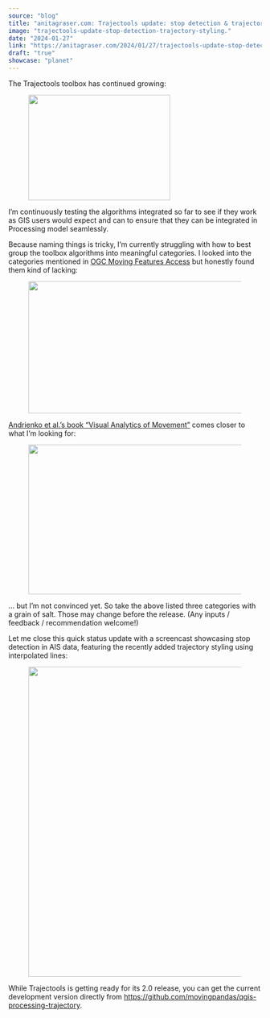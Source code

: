 ```yaml
---
source: "blog"
title: "anitagraser.com: Trajectools update: stop detection & trajectory styling"
image: "trajectools-update-stop-detection-trajectory-styling."
date: "2024-01-27"
link: "https://anitagraser.com/2024/01/27/trajectools-update-stop-detection-trajectory-styling/"
draft: "true"
showcase: "planet"
---
```


<p>The Trajectools toolbox has continued growing: </p>



<figure class="wp-block-image size-large"><img width="282" height="210" data-attachment-id="8767" data-permalink="https://anitagraser.com/2024/01/27/trajectools-update-stop-detection-trajectory-styling/image-6-9/" data-orig-file="https://underdark.files.wordpress.com/2024/01/image-6.png" data-orig-size="282,210" data-comments-opened="1" data-image-meta="{&quot;aperture&quot;:&quot;0&quot;,&quot;credit&quot;:&quot;&quot;,&quot;camera&quot;:&quot;&quot;,&quot;caption&quot;:&quot;&quot;,&quot;created_timestamp&quot;:&quot;0&quot;,&quot;copyright&quot;:&quot;&quot;,&quot;focal_length&quot;:&quot;0&quot;,&quot;iso&quot;:&quot;0&quot;,&quot;shutter_speed&quot;:&quot;0&quot;,&quot;title&quot;:&quot;&quot;,&quot;orientation&quot;:&quot;0&quot;}" data-image-title="image-6" data-image-description="" data-image-caption="" data-medium-file="https://underdark.files.wordpress.com/2024/01/image-6.png?w=282" data-large-file="https://underdark.files.wordpress.com/2024/01/image-6.png?w=282" src="https://underdark.files.wordpress.com/2024/01/image-6.png?w=282" alt="" class="wp-image-8767" srcset="https://underdark.files.wordpress.com/2024/01/image-6.png 282w, https://underdark.files.wordpress.com/2024/01/image-6.png?w=150 150w" sizes="(max-width: 282px) 100vw, 282px" /></figure>



<p>I&#8217;m continuously testing the algorithms integrated so far to see if they work as GIS users would expect and can to ensure that they can be integrated in Processing model seamlessly. </p>



<p>Because naming things is tricky, I&#8217;m currently struggling with how to best group the toolbox algorithms into meaningful categories. I looked into the categories mentioned in <a href="https://docs.ogc.org/is/16-120r3/16-120r3.html#11">OGC Moving Features Access</a> but honestly found them kind of lacking:</p>



<figure class="wp-block-image size-large"><a href="https://docs.ogc.org/is/16-120r3/16-120r3.html#10"><img loading="lazy" width="600" height="263" data-attachment-id="8771" data-permalink="https://anitagraser.com/2024/01/27/trajectools-update-stop-detection-trajectory-styling/image-8-7/" data-orig-file="https://underdark.files.wordpress.com/2024/01/image-8.png" data-orig-size="600,263" data-comments-opened="1" data-image-meta="{&quot;aperture&quot;:&quot;0&quot;,&quot;credit&quot;:&quot;&quot;,&quot;camera&quot;:&quot;&quot;,&quot;caption&quot;:&quot;&quot;,&quot;created_timestamp&quot;:&quot;0&quot;,&quot;copyright&quot;:&quot;&quot;,&quot;focal_length&quot;:&quot;0&quot;,&quot;iso&quot;:&quot;0&quot;,&quot;shutter_speed&quot;:&quot;0&quot;,&quot;title&quot;:&quot;&quot;,&quot;orientation&quot;:&quot;0&quot;}" data-image-title="image-8" data-image-description="" data-image-caption="" data-medium-file="https://underdark.files.wordpress.com/2024/01/image-8.png?w=300" data-large-file="https://underdark.files.wordpress.com/2024/01/image-8.png?w=545" src="https://underdark.files.wordpress.com/2024/01/image-8.png?w=600" alt="" class="wp-image-8771" srcset="https://underdark.files.wordpress.com/2024/01/image-8.png 600w, https://underdark.files.wordpress.com/2024/01/image-8.png?w=150 150w, https://underdark.files.wordpress.com/2024/01/image-8.png?w=300 300w" sizes="(max-width: 600px) 100vw, 600px" /></a></figure>



<p><a href="https://books.google.at/books?id=r_28BAAAQBAJ&amp;printsec=frontcover#v=onepage&amp;q&amp;f=false">Andrienko et al.&#8217;s book &#8220;Visual Analytics of Movement&#8221;</a> comes closer to what I&#8217;m looking for:</p>



<figure class="wp-block-image size-large"><a href="https://books.google.at/books?id=r_28BAAAQBAJ&amp;printsec=frontcover#v=onepage&amp;q&amp;f=false"><img loading="lazy" width="543" height="298" data-attachment-id="8769" data-permalink="https://anitagraser.com/2024/01/27/trajectools-update-stop-detection-trajectory-styling/image-7-8/" data-orig-file="https://underdark.files.wordpress.com/2024/01/image-7.png" data-orig-size="543,298" data-comments-opened="1" data-image-meta="{&quot;aperture&quot;:&quot;0&quot;,&quot;credit&quot;:&quot;&quot;,&quot;camera&quot;:&quot;&quot;,&quot;caption&quot;:&quot;&quot;,&quot;created_timestamp&quot;:&quot;0&quot;,&quot;copyright&quot;:&quot;&quot;,&quot;focal_length&quot;:&quot;0&quot;,&quot;iso&quot;:&quot;0&quot;,&quot;shutter_speed&quot;:&quot;0&quot;,&quot;title&quot;:&quot;&quot;,&quot;orientation&quot;:&quot;0&quot;}" data-image-title="image-7" data-image-description="" data-image-caption="" data-medium-file="https://underdark.files.wordpress.com/2024/01/image-7.png?w=300" data-large-file="https://underdark.files.wordpress.com/2024/01/image-7.png?w=543" src="https://underdark.files.wordpress.com/2024/01/image-7.png?w=543" alt="" class="wp-image-8769" srcset="https://underdark.files.wordpress.com/2024/01/image-7.png 543w, https://underdark.files.wordpress.com/2024/01/image-7.png?w=150 150w, https://underdark.files.wordpress.com/2024/01/image-7.png?w=300 300w" sizes="(max-width: 543px) 100vw, 543px" /></a></figure>



<p>&#8230; but I&#8217;m not convinced yet. So take the above listed three  categories with a grain of salt. Those may change before the release. (Any inputs / feedback / recommendation welcome!) </p>



<p>Let me close this quick status update with a screencast showcasing stop detection in AIS data, featuring the recently added trajectory styling using interpolated lines:</p>



<figure class="wp-block-image size-large"><a href="https://underdark.files.wordpress.com/2024/01/trajectools1.gif"><img loading="lazy" width="1024" height="617" data-attachment-id="8762" data-permalink="https://anitagraser.com/2024/01/27/trajectools-update-stop-detection-trajectory-styling/trajectools1/" data-orig-file="https://underdark.files.wordpress.com/2024/01/trajectools1.gif" data-orig-size="1200,724" data-comments-opened="1" data-image-meta="{&quot;aperture&quot;:&quot;0&quot;,&quot;credit&quot;:&quot;&quot;,&quot;camera&quot;:&quot;&quot;,&quot;caption&quot;:&quot;&quot;,&quot;created_timestamp&quot;:&quot;0&quot;,&quot;copyright&quot;:&quot;&quot;,&quot;focal_length&quot;:&quot;0&quot;,&quot;iso&quot;:&quot;0&quot;,&quot;shutter_speed&quot;:&quot;0&quot;,&quot;title&quot;:&quot;&quot;,&quot;orientation&quot;:&quot;0&quot;}" data-image-title="trajectools1" data-image-description="" data-image-caption="" data-medium-file="https://underdark.files.wordpress.com/2024/01/trajectools1.gif?w=300" data-large-file="https://underdark.files.wordpress.com/2024/01/trajectools1.gif?w=545" src="https://underdark.files.wordpress.com/2024/01/trajectools1.gif?w=1024" alt="" class="wp-image-8762" srcset="https://underdark.files.wordpress.com/2024/01/trajectools1.gif?w=1024 1024w, https://underdark.files.wordpress.com/2024/01/trajectools1.gif?w=150 150w, https://underdark.files.wordpress.com/2024/01/trajectools1.gif?w=300 300w, https://underdark.files.wordpress.com/2024/01/trajectools1.gif?w=768 768w, https://underdark.files.wordpress.com/2024/01/trajectools1.gif 1200w" sizes="(max-width: 1024px) 100vw, 1024px" /></a></figure>



<p>While Trajectools is getting ready for its 2.0 release, you can get the current development version directly from <a href="https://github.com/movingpandas/qgis-processing-trajectory">https://github.com/movingpandas/qgis-processing-trajectory</a>. </p>
